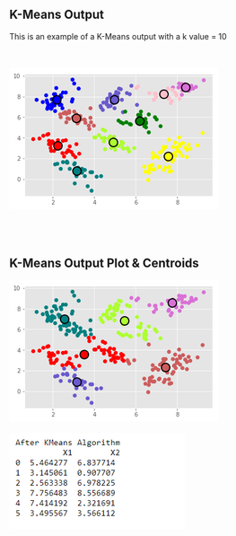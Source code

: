 
<h2>K-Means Output</h2>
<p> This is an example of a K-Means output with a k value = 10</p>
<br></br>
<img src="/Project2/Examples/k10.png">
<br></br>
<br></br>
<h2>K-Means Output Plot & Centroids </h2>
<img src="/Project2/Examples/k6.png">
<br></br>
<img src="/Project2/Examples/k6Centroids.PNG">


